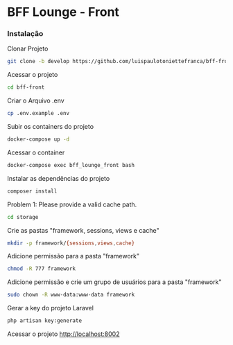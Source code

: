 # BFF Lounge - Front

### Instalação
Clonar Projeto
```sh
git clone -b develop https://github.com/luispaulotoniettefranca/bff-front
```

Acessar o projeto
```sh
cd bff-front
```

Criar o Arquivo .env
```sh
cp .env.example .env
```

Subir os containers do projeto
```sh
docker-compose up -d
```

Acessar o container
```sh
docker-compose exec bff_lounge_front bash
```

Instalar as dependências do projeto
```sh
composer install
```

Problem 1: Please provide a valid cache path.
```sh
cd storage
```

Crie as pastas "framework, sessions, views e cache"
```sh
mkdir -p framework/{sessions,views,cache}
```

Adicione permissão para a pasta "framework"
```sh
chmod -R 777 framework
```

Adicione permissão e crie um grupo de usuários para a pasta "framework"
```sh
sudo chown -R www-data:www-data framework
```

Gerar a key do projeto Laravel
```sh
php artisan key:generate
```

Acessar o projeto
[http://localhost:8002](http://localhost:8002)
